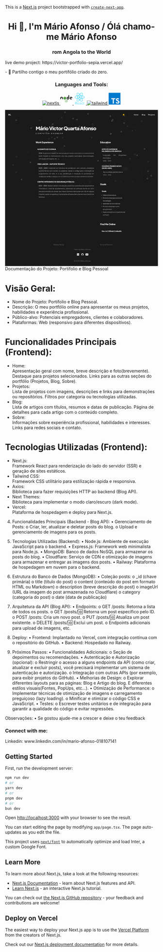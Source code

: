 This is a [Next.js](https://nextjs.org/) project bootstrapped with [`create-next-app`](https://github.com/vercel/next.js/tree/canary/packages/create-next-app).

<h1 align="center">Hi 👋, I'm Mário Afonso / Ólá chamo-me Mário Afonso</h1>
<h3 align="center">rom Angola to the World</h3>

<p> live demo project: https://victor-portfolio-sepia.vercel.app/
 </p>
- 🤝 Partilho contigo o meu portifólio criado do zero.

<h3 align="center">Languages and Tools:</h3>
<p align="center"> <a href="https://nextjs.org/" target="_blank" rel="noreferrer"> <img src="https://cdn.worldvectorlogo.com/logos/nextjs-2.svg" alt="nextjs" width="40" height="40"/> </a> <a href="https://nodejs.org" target="_blank" rel="noreferrer"> <img src="https://raw.githubusercontent.com/devicons/devicon/master/icons/nodejs/nodejs-original-wordmark.svg" alt="nodejs" width="40" height="40"/> </a>  <a href="https://reactjs.org/" target="_blank" rel="noreferrer"> <img src="https://raw.githubusercontent.com/devicons/devicon/master/icons/react/react-original-wordmark.svg" alt="react" width="40" height="40"/> </a> <a href="https://tailwindcss.com/" target="_blank" rel="noreferrer"> <img src="https://www.vectorlogo.zone/logos/tailwindcss/tailwindcss-icon.svg" alt="tailwind" width="40" height="40"/> </a> <a href="https://www.typescriptlang.org/" target="_blank" rel="noreferrer"> <img src="https://raw.githubusercontent.com/devicons/devicon/master/icons/typescript/typescript-original.svg" alt="typescript" width="40" height="40"/> </a> </p>
<img src="/src/app/icons/screenshot.png" align="center">
Documentação do Projeto: Portifolio e Blog Pessoal

<h1>Visão Geral:</h1>    
<ul>
<li>Nome do Projeto: Portifolio e Blog Pessoal.</li>
<li>Descrição: O meu portfólio online para apresentar os meus projetos, habilidades e experiência profissional.</li>
<li>Público-alvo: Potenciais empregadores, clientes e colaboradores.</li>
<li>Plataformas: Web (responsivo para diferentes dispositivos).</li>
</ul>

<h1>Funcionalidades Principais (Frontend):</h1>
<ul>
<li>Home:</li>
Apresentação geral com nome, breve descrição e foto(brevemente).
Destaque para projetos selecionados.
Links para as outras seções do portfólio (Projetos, Blog, Sobre).
<li>Projetos:</li>
Lista de projetos com imagens, descrições e links para demonstrações ou repositórios.
Filtros por categoria ou tecnologias utilizadas.
<li>Blog:</li>
Lista de artigos com títulos, resumos e datas de publicação.
   Página de detalhes para cada artigo com o conteúdo completo.
   <li>Sobre:</li>
   Informações sobre experiência profissional, habilidades e interesses.
   Links para redes sociais e contato.

</ul>

<h1> Tecnologias Utilizadas (Frontend):</h1>
  <ul>
  <li>Next.js:</li>Framework React para renderização do lado do servidor (SSR) e geração de sites estáticos.
  
<li>Tailwind CSS:</li> Framework CSS utilitário para estilização rápida e responsiva.

<li>Axios:</li>Biblioteca para fazer requisições HTTP ao backend (Blog API).

<li>Next Themes:</li> Biblioteca para implementar o modo claro/escuro (dark mode).

<li>Vercel:</li>Plataforma de hospedagem e deploy para Next.js.

  </ul>

4. Funcionalidades Principais (Backend - Blog API):
   • Gerenciamento de Posts:
   o Criar, ler, atualizar e deletar posts do blog.
   o Upload e gerenciamento de imagens para os posts.

5. Tecnologias Utilizadas (Backend):
   • Node.js: Ambiente de execução JavaScript para o backend.
   • Express.js: Framework web minimalista para Node.js.
   • MongoDB: Banco de dados NoSQL para armazenar os posts do blog.
   • Cloudflare: Serviço de CDN e otimização de imagens para armazenar e entregar as imagens dos posts.
   • Railway: Plataforma de hospedagem em nuvem para o backend.

6. Estrutura do Banco de Dados (MongoDB):
   • Coleção posts:
   o \_id (chave primária)
   o title (título do post)
   o content (conteúdo do post em formato HTML ou Markdown)
   o description (breve descrição do post)
   o imageUrl (URL da imagem do post armazenada no Cloudflare)
   o category (categoria do post)
   o date (data de publicação)

7. Arquitetura da API (Blog API):
   • Endpoints:
   o GET /posts: Retorna a lista de todos os posts.
   o GET /posts/:id: Retorna um post específico pelo ID.
   o POST /posts: Cria um novo post.
   o PUT /posts/:id: Atualiza um post existente.
   o DELETE /posts/:id: Exclui um post.
   o Endpoints adicionais para upload de imagens, etc.

8. Deploy:
   • Frontend: Implantado no Vercel, com integração contínua com o repositório do GitHub.
   • Backend: Hospedado no Railway.

9. Próximos Passos:
   • Funcionalidades Adicionais:
   o Seção de depoimentos ou recomendações.
   • Autenticação e Autorização (opcional):
   o Restringir o acesso a alguns endpoints da API (como criar, atualizar e excluir posts), você precisará implementar um sistema de autenticação e autorização.
   o Integração com outras APIs (por exemplo, para exibir projetos do GitHub).
   • Melhorias de Design:
   o Explorar diferentes layouts para as páginas: Blog e Artigo do blog. E diferentes estilos visuais(Fontes, PopUps, etc…).
   • Otimização de Performance:
   o Implementar técnicas de otimização de imagens e carregamento preguiçoso (lazy loading).
   o Minificar e otimizar o código CSS e JavaScript.
   • Testes:
   o Escrever testes unitários e de integração para garantir a qualidade do código e evitar regressões.

Observações:
• Se gostou ajude-me a crescer e deixe o teu feedback

<h3 align="left">Connect with me:</h3>
<p align="left"> Linkedin: www.linkedin.com/in/mario-afonso-018107141
</p>

## Getting Started

First, run the development server:

```bash
npm run dev
# or
yarn dev
# or
pnpm dev
# or
bun dev
```

Open [http://localhost:3000](http://localhost:3000) with your browser to see the result.

You can start editing the page by modifying `app/page.tsx`. The page auto-updates as you edit the file.

This project uses [`next/font`](https://nextjs.org/docs/basic-features/font-optimization) to automatically optimize and load Inter, a custom Google Font.

## Learn More

To learn more about Next.js, take a look at the following resources:

- [Next.js Documentation](https://nextjs.org/docs) - learn about Next.js features and API.
- [Learn Next.js](https://nextjs.org/learn) - an interactive Next.js tutorial.

You can check out [the Next.js GitHub repository](https://github.com/vercel/next.js/) - your feedback and contributions are welcome!

## Deploy on Vercel

The easiest way to deploy your Next.js app is to use the [Vercel Platform](https://vercel.com/new?utm_medium=default-template&filter=next.js&utm_source=create-next-app&utm_campaign=create-next-app-readme) from the creators of Next.js.

Check out our [Next.js deployment documentation](https://nextjs.org/docs/deployment) for more details.
